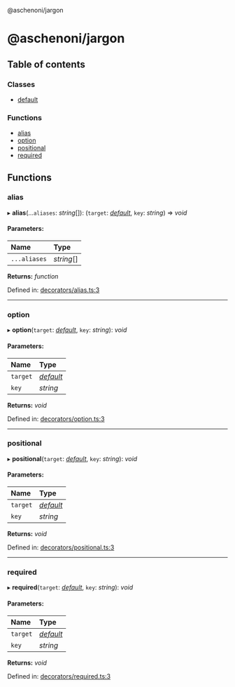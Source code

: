 @aschenoni/jargon

# @aschenoni/jargon

## Table of contents

### Classes

- [default](classes/default.md)

### Functions

- [alias](README.md#alias)
- [option](README.md#option)
- [positional](README.md#positional)
- [required](README.md#required)

## Functions

### alias

▸ **alias**(...`aliases`: *string*[]): (`target`: [*default*](classes/default.md), `key`: *string*) => *void*

#### Parameters:

Name | Type |
:------ | :------ |
`...aliases` | *string*[] |

**Returns:** *function*

Defined in: [decorators/alias.ts:3](https://github.com/aschenoni/jargon/blob/c799906/src/decorators/alias.ts#L3)

___

### option

▸ **option**(`target`: [*default*](classes/default.md), `key`: *string*): *void*

#### Parameters:

Name | Type |
:------ | :------ |
`target` | [*default*](classes/default.md) |
`key` | *string* |

**Returns:** *void*

Defined in: [decorators/option.ts:3](https://github.com/aschenoni/jargon/blob/c799906/src/decorators/option.ts#L3)

___

### positional

▸ **positional**(`target`: [*default*](classes/default.md), `key`: *string*): *void*

#### Parameters:

Name | Type |
:------ | :------ |
`target` | [*default*](classes/default.md) |
`key` | *string* |

**Returns:** *void*

Defined in: [decorators/positional.ts:3](https://github.com/aschenoni/jargon/blob/c799906/src/decorators/positional.ts#L3)

___

### required

▸ **required**(`target`: [*default*](classes/default.md), `key`: *string*): *void*

#### Parameters:

Name | Type |
:------ | :------ |
`target` | [*default*](classes/default.md) |
`key` | *string* |

**Returns:** *void*

Defined in: [decorators/required.ts:3](https://github.com/aschenoni/jargon/blob/c799906/src/decorators/required.ts#L3)
